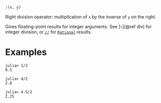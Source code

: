 ```julia
/(x, y)
```

Right division operator: multiplication of `x` by the inverse of `y` on the right.

Gives floating-point results for integer arguments. See [`÷`](@ref div) for integer division, or [`//`](@ref) for [`Rational`](@ref) results.

# Examples

```jldoctest
julia> 1/2
0.5

julia> 4/2
2.0

julia> 4.5/2
2.25
```
